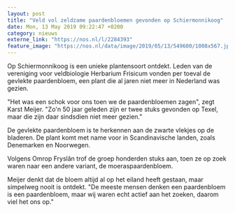 ```yaml
---
layout: post
title: "Veld vol zeldzame paardenbloemen gevonden op Schiermonnikoog"
date: Mon, 13 May 2019 09:22:47 +0200
category: nieuws
externe_link: "https://nos.nl/l/2284393"
feature_image: "https://nos.nl/data/image/2019/05/13/549600/1008x567.jpg"
---
```


<p>Op Schiermonnikoog is een unieke plantensoort ontdekt. Leden van de vereniging voor veldbiologie Herbarium Frisicum vonden per toeval de gevlekte paardenbloem, een plant die al jaren niet meer in Nederland was gezien.</p>
<p>"Het was een schok voor ons toen we de paardenbloemen zagen", zegt Karst Meijer. "Zo'n 50 jaar geleden zijn er twee stuks gevonden op Texel, maar die zijn daar sindsdien niet meer gezien."</p>
<p>De gevlekte paardenbloem is te herkennen aan de zwarte vlekjes op de bladeren. De plant komt met name voor in Scandinavische landen, zoals Denemarken en Noorwegen.</p>
<p>Volgens Omrop Fryslân trof de groep honderden stuks aan, toen ze op zoek waren naar een andere variant, de moeraspaardenbloem.</p>
<p>Meijer denkt dat de bloem altijd al op het eiland heeft gestaan, maar simpelweg nooit is ontdekt. "De meeste mensen denken een paardenbloem is een paardenbloem, maar wij waren echt actief aan het zoeken, daarom viel het ons op."</p>
